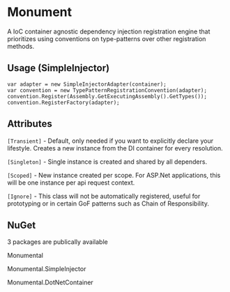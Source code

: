 # Monument
A IoC container agnostic dependency injection registration engine that prioritizes using conventions on type-patterns over other registration methods.

## Usage (SimpleInjector)
```
var adapter = new SimpleInjectorAdapter(container);
var convention = new TypePatternRegistrationConvention(adapter);
convention.Register(Assembly.GetExecutingAssembly().GetTypes());
convention.RegisterFactory(adapter);
```

## Attributes
`[Transient]` - Default, only needed if you want to explicitly declare your lifestyle. Creates a new instance from the DI container for every resolution.

`[Singleton]` - Single instance is created and shared by all dependers.

`[Scoped]` - New instance created per scope. For ASP.Net applications, this will be one instance per api request context.

`[Ignore]` - This class will not be automatically registered, useful for prototyping or in certain GoF patterns such as Chain of Responsibility.

## NuGet
3 packages are publically available

Monumental

Monumental.SimpleInjector

Monumental.DotNetContainer
